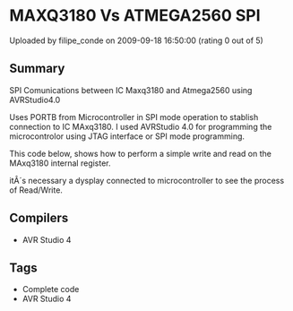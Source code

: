 # MAXQ3180 Vs ATMEGA2560 SPI

Uploaded by filipe_conde on 2009-09-18 16:50:00 (rating 0 out of 5)

## Summary

SPI Comunications between IC Maxq3180 and Atmega2560 using AVRStudio4.0


Uses PORTB from Microcontroller in SPI mode operation to stablish connection to IC MAxq3180. I used AVRStudio 4.0 for programming the microcontrolor using JTAG interface or SPI mode programming.


This code below, shows how to perform a simple write and read on the MAxq3180 internal register.  

itÂ´s necessary a dysplay connected to microcontroller to see the process of Read/Write.

## Compilers

- AVR Studio 4

## Tags

- Complete code
- AVR Studio 4
